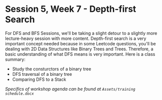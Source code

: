 # Session 5, Week 7 - Depth-first Search

For DFS and BFS Sessions, we'll be taking a slight detour to a slightly more lecture-heavy session with more content. Depth-first search is a very important concept needed because in some Leetcode questions, you'll be dealing with 2D Data Structures like Binary Trees and Trees. Therefore, a basic understanding of what DFS means is very important. Here is a class summary:

- Study the consturctors of a binary tree
- DFS traversal of a binary tree
- Comparing DFS to a Stack

_Specifics of workshop agenda can be found at `Assets/training schedule.docx`_
